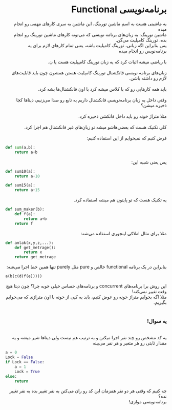 <div dir=rtl>
<h1>برنامه‌نویسی Functional</h1>
</div>

<div dir=rtl>
یه ماشینی هست به اسم ماشین تورینگ، این ماشین یه سری کارهای مهمی
رو انجام میده
<br>
ماشین تورینگ: به زبان‌های برنامه نویسی که می‌تونه کارهای
 ماشین تورینگ رو انجام بده، تورینگ کامپلیت می‌گن.
<br>
پس بنابراین اگه زبانی، تورینگ کامپلیت باشه، یعنی تمام کارهای
لازم برای یه برنامه‌نویس رو انجام میده
<br><br>
با ریاضی میشه اثبات کرد که یه زبان تورینگ کامپیلیت هست یا ن.
<br><br>
زبان‌های برنامه نویسی فانکشنال تورینگ کامپلیت هستن همشون چون باید قابلیت‌های لازم رو داشته باشن.
<br><br>
باید همه کار‌هایی رو که با کلاس میشه کرد با اون فانکشنال‌ها بشه کرد.
<br><br>
وقتی داخل یه زبان برنامه‌نویسی فانکشنال داریم یه تابع رو صدا می‌زنیم، دیتاها کجا ذخیره میشن؟
<br><br>
مثلا متراژ خونه رو باید داخل فانکشن ذخیره کرد.
<br><br>
کلی تکنیک هست که بعضی‌هاشو میشه تو زبان‌های غیر فانکشنال هم اجرا کرد.
<br><br>
فرض کنیم که نمیخوایم از این استفاده کنیم:
</div>

```py
def sum(a,b):
    return a+b
```

<div dir=rtl>
پس یعنی شبیه این:
</div>

```py
def sum10(a):
    return a+10

def sum15(a):
    return a+15
```

<div dir=rtl>
یه تکنیک هست که تو پایتون هم میشه استفاده کرد.
</div>

```py
def sum_maker(b):
    def f(a):
        return a+b
    return f
```

<div dir=rtl>
مثلا برای مثال املاکی اینجوری استفاده می‌شه:
</div>

```py
def amlak(x,y,z,...):
    def get_metrage():
        return x
    return get_metrage
```

<div dir=rtl>
بنابراین در یک برنامه functional خالص و pure مثل purely تنها همین خط اجرا می‌شه:
</div>

```py
a(b(c(d(f(e)))))
```

<div dir=rtl>
این روش برا برنامه‌های concurrent و برنامه‌های حساس خیلی خوبه چرا؟
چون دیتا هیچ وقت تغییر نمی‌کنه!
<br>
مثلا اگه بخوایم متراژ خونه رو عوض کنیم، باید یه کپی از خونه با اون متراژی که می‌خوایم بگیریم.
<br>
<br>
<h3>
یه سوال!
</h3>
<br>
یه کد مشخص رو چند نفر اجرا میکنن و به ترتیب هم نیست ولی دیتا‌ها شیر میشه و یه مقدار ثابتی رو هر متغیر و هر نفر می‌بینه
</div>

```py
a = 0
Lock = False
if Lock == False:
    a = 1
    Lock = True
else:
    return
```

<div dir=rtl>
چه کنیم که وقتی هر دو نفر همزمان این کد رو ران می‌کنن
یه نفر تغییر بده یه نفر تغییر نده؟
<br>
برنامه‌نویسی موازی!
</div>
